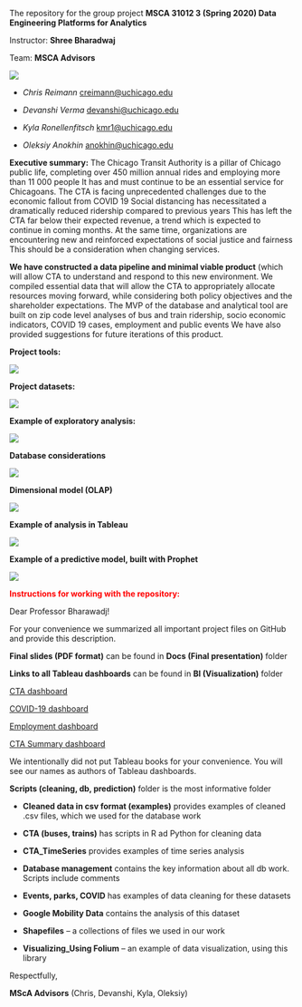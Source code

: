 The repository for the group project **MSCA 31012 3 (Spring 2020) Data Engineering Platforms for Analytics**

Instructor: **Shree Bharadwaj**

Team: **MSCA Advisors**

![](https://i.ibb.co/ZVyJcCL/MSc-A-Advisors.png)

- _Chris Reimann_ [creimann@uchicago.edu](creimann@uchicago.edu)

- _Devanshi Verma_ [devanshi@uchicago.edu](devanshi@uchicago.edu)

- _Kyla Ronellenfitsch_ [kmr1@uchicago.edu](kmr1@uchicago.edu)

- _Oleksiy Anokhin_ [anokhin@uchicago.edu](anokhin@uchicago.edu)

**Executive summary:** The Chicago Transit Authority is a pillar of Chicago public life, completing over 450
million annual rides and employing more than 11 000 people It has and must continue to be an
essential service for Chicagoans. The CTA is facing unprecedented challenges due to the economic fallout from COVID
19 Social distancing has necessitated a dramatically reduced ridership compared to previous
years This has left the CTA far below their expected revenue, a trend which is expected
to continue in coming months. At the same time, organizations are encountering new and reinforced expectations of social
justice and fairness This should be a consideration when changing services. 

**We have constructed a data pipeline and minimal viable product** (which will allow
CTA to understand and respond to this new environment. We compiled essential data that will allow the CTA to appropriately allocate resources moving
forward, while considering both policy objectives and the shareholder expectations. The MVP of the database and analytical tool are built on zip code level analyses of bus and train ridership, socio economic indicators, COVID 19 cases, employment and public events We
have also provided suggestions for future iterations of this product.

**Project tools:**

![](https://i.ibb.co/P6gghsR/Tools.png)

**Project datasets:**

![](https://i.ibb.co/7S63mnY/Datasets.png)

**Example of exploratory analysis:**

![](https://i.ibb.co/BfFn4HJ/Exploratory-analysis.png)

**Database considerations**

![](https://i.ibb.co/bz9bwPx/DB-considerations.png)

**Dimensional model (OLAP)**

![](https://i.ibb.co/zJWQjmr/Dimensional-model.png)

**Example of analysis in Tableau**

![](https://i.ibb.co/pn98Qy8/Dashboard-example.png)

**Example of a predictive model, built with Prophet**

![](https://i.ibb.co/sRJ9GZ8/Prediction.png)

 <span style="color:red">**Instructions for working with the repository:**</span>

Dear Professor Bharawadj!

For your convenience we summarized all important project files on GitHub and provide this description.

**Final slides (PDF format)** can be found in **Docs (Final presentation)** folder

**Links to all Tableau dashboards** can be found in **BI (Visualization)** folder

[CTA dashboard](https://bit.ly/transport-analysis)

[COVID-19 dashboard](https://bit.ly/covid19-chicago-analysis)

[Employment dashboard](https://bit.ly/employment-analysis)

[CTA Summary dashboard](https://bit.ly/cta-summary-analysis)

We intentionally did not put Tableau books for your convenience. You will see our names as authors of Tableau dashboards.

**Scripts (cleaning, db, prediction)** folder is the most informative folder

- **Cleaned data in csv format (examples)** provides examples of cleaned .csv files, which we used for the database work

- **CTA (buses, trains)** has scripts in R ad Python for cleaning data

- **CTA_TimeSeries** provides examples of time series analysis

- **Database management** contains the key information about all db work. Scripts include comments

- **Events, parks, COVID** has examples of data cleaning for these datasets

- **Google Mobility Data** contains the analysis of this dataset

- **Shapefiles** – a collections of files we used in our work

- **Visualizing_Using Folium** – an example of data visualization, using this library

Respectfully, 

**MScA Advisors** (Chris, Devanshi, Kyla, Oleksiy)